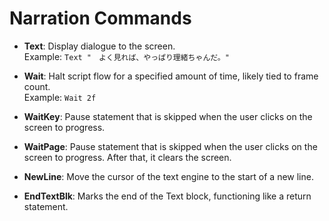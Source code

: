 # Narration Commands
- **Text**: Display dialogue to the screen.  
  Example: `Text "　よく見れば、やっぱり理緒ちゃんだ。"`

- **Wait**: Halt script flow for a specified amount of time, likely tied to frame count.  
  Example: `Wait 2f`

- **WaitKey**: Pause statement that is skipped when the user clicks on the screen to progress.

- **WaitPage**: Pause statement that is skipped when the user clicks on the screen to progress. After that, it clears the screen.

- **NewLine**: Move the cursor of the text engine to the start of a new line.

- **EndTextBlk**: Marks the end of the Text block, functioning like a return statement.

